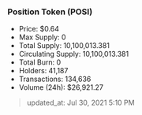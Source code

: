 
  ### Position Token (POSI)
  - Price: $0.64
  - Max Supply: 0
  - Total Supply: 10,100,013.381
  - Circulating Supply: 10,100,013.381
  - Total Burn: 0
  - Holders: 41,187
  - Transactions: 134,636
  - Volume (24h): $26,921.27

  > updated_at: Jul 30, 2021 5:10 PM
